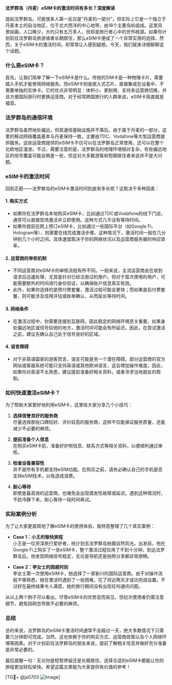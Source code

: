 **法罗群岛（丹麦）eSIM卡的激活时间有多长？深度解读**

提起法罗群岛，可能很多人第一反应是“丹麦的一部分”，但实际上它是一个独立于丹麦本土的自治地区，位于北大西洋的中心地带，由18个主要岛屿组成。这里风景如画，人口稀少，大约只有五万多人，但却是旅行者心中的世外桃源。如果你计划前往法罗群岛旅游或者长期居住，那么eSIM卡便成了一个非常实用的选择。然而，关于eSIM卡的激活时间，却常常让人感到疑惑。今天，我们就来详细聊聊这个话题。

### 什么是eSIM卡？

首先，让我们简单了解一下eSIM卡是什么。传统的SIM卡是一种物理卡片，需要插入手机才能使用网络服务。而eSIM卡则是嵌入式芯片，直接集成在设备中，不需要单独的实体卡。它的优点非常明显：体积小、更耐用、支持多运营商切换，并且方便国际旅行时更换运营商。对于经常跨国旅行的人群来说，eSIM卡简直就是福音。

### 法罗群岛的通信环境

法罗群岛虽然地处偏远，但其通信基础设施并不落后。由于属于丹麦的一部分，这里的移动网络覆盖基本与丹麦保持一致，主要由TDC、Vodafone等大型运营商提供服务。这些运营商提供的eSIM卡不仅可以在法罗群岛正常使用，还可以在整个北欧地区漫游。不过，需要注意的是，法罗群岛的地理环境相对复杂，有些偏远地区的信号覆盖可能会稍差一些，但这对大多数游客和短期居住者来说并不是大问题。

### eSIM卡的激活时间

回到正题——法罗群岛的eSIM卡激活时间到底有多长呢？这取决于多种因素：

#### 1. **购买方式**
   - 如果你在法罗群岛本地购买eSIM卡，比如通过TDC或Vodafone的线下门店，通常可以直接现场激活并立即使用。这种方式几乎没有等待时间。
   - 如果你提前在网上预订eSIM卡，比如通过一些国际平台（如Google Fi、Hologram等），则需要在线完成激活步骤。这种情况下，激活时间一般在几分钟到几个小时之间。具体速度取决于你的网络状况以及运营商服务器的响应效率。

#### 2. **运营商的审核机制**
   - 不同运营商对eSIM卡的审核流程有所不同。一般来说，主流运营商会在收到请求后迅速处理，尤其是针对已经注册过的用户。但对于首次使用的用户，可能需要额外的时间进行身份验证，以确保账户信息真实有效。
   - 此外，如果你选择的是预付费套餐，激活过程可能会更快；而如果是后付费套餐，则可能涉及信用评估或账单确认，从而延长等待时间。

#### 3. **网络条件**
   - 在激活过程中，你需要连接到互联网，因此稳定的网络环境至关重要。如果身处偏远地区或信号较弱的地方，激活时间可能会有所延迟。因此，在尝试激活之前，建议先确认自己处于信号良好的区域。

#### 4. **语言障碍**
   - 对于非英语国家的游客而言，语言可能是另一个潜在障碍。部分运营商的官方网站或客服系统可能只支持英语或其他欧洲语言，这会增加操作难度。因此，如果你对英语不太熟悉，建议提前准备好相关资料，或者寻求当地朋友的帮助。

### 如何快速激活eSIM卡？

为了帮助大家更好地利用eSIM卡，这里给大家分享几个小技巧：

1. **选择信誉良好的服务商**  
   尽量选择那些口碑较好、评价较高的服务商，这样不仅能保证服务质量，还能减少不必要的麻烦。

2. **提前准备个人信息**  
   在购买eSIM卡前，准备好护照信息、联系方式等相关资料，以便顺利通过审核。

3. **检查设备兼容性**  
   并不是所有手机都支持eSIM功能。在购买之前，请务必确认自己的手机是否支持eSIM技术，以免造成浪费。

4. **耐心等待**  
   即使是最高效的运营商，也难免会出现偶发性故障或延迟。遇到这种情况时，不妨冷静下来，耐心等待一段时间再试。

### 实际案例分析

为了让大家更直观地了解eSIM卡的使用体验，我特意整理了几个真实案例：

- **Case 1：小王的愉快旅程**  
  小王是一位资深旅行爱好者，他计划去法罗群岛拍摄自然风光。出发前，他在Google Fi上购买了一张eSIM卡，整个激活过程仅用了不到十分钟。到达法罗群岛后，他发现网络信号稳定，无论是导航还是拍照分享都非常顺畅。

- **Case 2：李女士的困惑时刻**  
  李女士第一次使用eSIM卡，她选择了一家新兴的国际运营商。由于对操作流程不够熟悉，她在激活时遇到了一些困难，花了将近两天才成功完成设置。不过好在最终结果令人满意，她的旅行期间没有出现任何通讯问题。

从以上两个例子可以看出，尽管eSIM卡的优势显而易见，但初次使用者仍需注意细节，避免因疏忽导致不必要的麻烦。

### 总结

总的来说，法罗群岛的eSIM卡激活时间通常不会超过一天，绝大多数情况下只需要几分钟即可完成。当然，这也依赖于你的购买方式、运营商政策以及个人网络环境等因素。对于计划前往法罗群岛的朋友来说，提前了解相关信息并做好充分准备是非常必要的。

最后提醒一句：无论你是短暂停留还是长期居住，选择合适的eSIM卡都能让你的旅程更加轻松愉快。希望这篇文章能为大家提供有价值的参考！

[TG💪+ @jx0703 ![Image](https://github.com/user-attachments/assets/dbca1d08-cadb-493c-b0ec-ad6f7a83f270)]